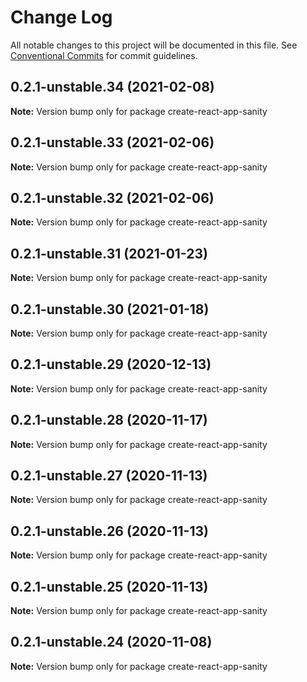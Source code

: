 # Change Log

All notable changes to this project will be documented in this file.
See [Conventional Commits](https://conventionalcommits.org) for commit guidelines.

## 0.2.1-unstable.34 (2021-02-08)

**Note:** Version bump only for package create-react-app-sanity





## 0.2.1-unstable.33 (2021-02-06)

**Note:** Version bump only for package create-react-app-sanity





## 0.2.1-unstable.32 (2021-02-06)

**Note:** Version bump only for package create-react-app-sanity





## 0.2.1-unstable.31 (2021-01-23)

**Note:** Version bump only for package create-react-app-sanity





## 0.2.1-unstable.30 (2021-01-18)

**Note:** Version bump only for package create-react-app-sanity





## 0.2.1-unstable.29 (2020-12-13)

**Note:** Version bump only for package create-react-app-sanity





## 0.2.1-unstable.28 (2020-11-17)

**Note:** Version bump only for package create-react-app-sanity





## 0.2.1-unstable.27 (2020-11-13)

**Note:** Version bump only for package create-react-app-sanity





## 0.2.1-unstable.26 (2020-11-13)

**Note:** Version bump only for package create-react-app-sanity





## 0.2.1-unstable.25 (2020-11-13)

**Note:** Version bump only for package create-react-app-sanity





## 0.2.1-unstable.24 (2020-11-08)

**Note:** Version bump only for package create-react-app-sanity
